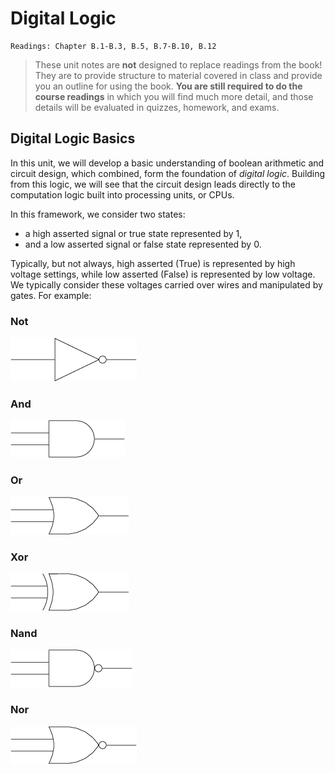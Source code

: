# Digital Logic 

    Readings: Chapter B.1-B.3, B.5, B.7-B.10, B.12

> These unit notes are **not** designed to replace readings from the book! They
> are to provide structure to material covered in class and provide you an
> outline for using the book. **You are still required to do the course
> readings** in which you will find much more detail, and those details will be
> evaluated in quizzes, homework, and exams.

## Digital Logic Basics

In this unit, we will develop a basic understanding of boolean arithmetic and
circuit design, which combined, form the foundation of *digital logic*. Building
from this logic, we will see that the circuit design leads directly to the
computation logic built into processing units, or CPUs. 

In this framework, we consider two states:

* a high asserted signal or true state represented by 1,
* and a low asserted signal or false state represented by 0.

Typically, but not always, high asserted (True) is represented by high voltage
settings, while low asserted (False) is represented by low voltage. We typically
consider these voltages carried over wires and manipulated by gates. For
example:

### Not

![not-gate](/imgs/logic/not.png)


### And 
![and-gate](/imgs/logic/and.png)

### Or

![or-gate](/imgs/logic/or.png)

### Xor

![xor-gate](/imgs/logic/xor.png)

### Nand

![nand-gate](/imgs//logic/nand.png)

### Nor

![nor-gate](/imgs/logic/nor.png)


